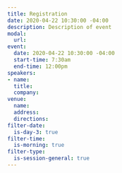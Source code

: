 ```yaml
---
title: Registration
date: 2020-04-22 10:30:00 -04:00
description: Description of event
modal:
  url: 
event:
  date: 2020-04-22 10:30:00 -04:00
  start-time: 7:30am
  end-time: 12:00pm
speakers:
- name: 
  title: 
  company: 
venue:
  name: 
  address: 
  directions: 
filter-date:
  is-day-3: true
filter-time:
  is-morning: true
filter-type:
  is-session-general: true
---
```


